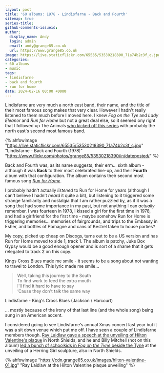 ```yaml
---
layout: post
title: '60 albums: 1978 - Lindisfarne - Back and Fourth'
sitemap: true
series-title:
github-comments-issueid:
author:
  display_name: Andy
  login: admin
  email: andy@grange85.co.uk
  url: https://www.grange85.co.uk
image: https://live.staticflickr.com/65535/53530218390_71a74b2c3f_c.jpg
categories:
- 60 albums
- music
tags:
- lindisfarne
- back and fourth
- run for home
date: 2024-02-16 00:00 +0000
---
```

Lindisfarne are very much a north east band, their name, and the title of their most famous song makes that very clear. However I hadn't really listened to them much before I moved here. I knew _Fog on the Tye_ and _Lady Eleanor_ and _Run for Home_ but not a great deal else, so it seemed ony right that I followed up The Animals [who kicked off this series](/swirling/2024/01/08/60-albums-1964-the-animals/) with probably the north east's second most famous band.

{% ahfowimage "https://live.staticflickr.com/65535/53530218390_71a74b2c3f_c.jpg" "Lindisfarne - Back and Fourth (1978)" "https://www.flickr.com/photos/grange85/53530218390/in/dateposted/" %}

Back and Fourth was, as its name suggests, their erm... sixth album - although it was **Back** to their most celebrated line-up, and their **Fourth** album with that configuration. The album contains their second most famous song [_Run for Home_](https://www.youtube.com/watch?v=zs0haJHTBFo).

I probably hadn't actually _listened_ to Run for Home for years (although I can't believe I hadn't _heard_ it quite a bit), but listening to it triggered some strange familiarity and nostalgia that I am rather puzzled by, as if it was a song that had some importance in my past, but not anything I can _actually_ remember. I was fourteen in 1978, I kissed a girl for the first time in 1978, and had a girlfriend for the first time - maybe somehow Run for Home is triggering memories... memories of fairgrounds, and trips to the Embassy in Esher, and bottles of Pomagne and cans of Kestrel taken to house parties?

My copy, picked up cheap on Discogs, turns out to be a US version and has Run for Home moved to side 1, track 1. The album is patchy, Juke Box Gypsy would be a good enough opener and is sort of a shame that it gets relegated to track 2 on this copy.

Kings Cross Blues made me smile - it seems to be a song about not wanting to travel to London. This lyric made me smile...

<blockquote>
Well, taking this journey to the South<br>
To find work to feed the extra mouth<br>
I'll find it hard to have to say<br>
‘Cause they don't talk the same way
</blockquote>
<p class="caption">Lindisfarne - King's Cross Blues (Jackson / Harcourt)</p>

... mostly because of the irony of that last line (and the whole song) being sung in an American accent.

I considered going to see Lindisfarne's annual Xmas concert last year but it was a sit down venue which put me off. I have seen a couple of Lindisfarne members though. [Ray Laidlaw gave a speech at the unveiling of Hilton Valentine's plaque](/swirling/2021/11/16/hilton-valentine-blue-plaque-unveiling/) in North Shields, and he and Billy Mitchell (not on this album) [led a bunch of schoolkids in _Fog on the Tyne_ beside the Tyne](https://www.youtube.com/watch?v=cNsb_VbXRbA) at the unveiling of a Herring Girl sculpture, also in North Shields.

{% ahfowimage "https://cdn.grange85.co.uk/images/hilton-valentine-01.jpg" "Ray Laidlaw at the Hilton Valentine plaque unveiling" %}
